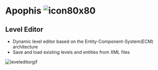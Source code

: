 # Apophis ![icon80x80](https://user-images.githubusercontent.com/26044298/48360439-359b6400-e66d-11e8-9245-08ac76470a0f.png)
## Level Editor
- Dynamic level editor based on the Entity-Component-System(ECM) architecture
- Save and load existing levels and entities from XML files

![leveleditorgif](https://user-images.githubusercontent.com/26044298/48314226-707d9900-e594-11e8-8395-ff8a460c7b2e.gif)
